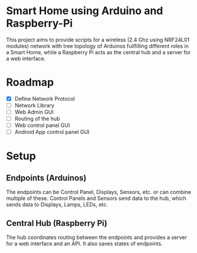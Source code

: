 # Smart Home using Arduino and Raspberry-Pi

This project aims to provide scripts for a wireless (2.4 Ghz using NRF24L01 modules) network with tree topology of Arduinos fullfilling different roles in a Smart Home, while a Raspberry Pi acts as the central hub and a server for a web interface.

# Roadmap

- [X] Define Network Protocol
- [ ] Network Library
- [ ] Web Admin GUI
- [ ] Routing of the hub
- [ ] Web control panel GUI
- [ ] Android App control panel GUI

# Setup

## Endpoints (Arduinos)

The endpoints can be Control Panel, Displays, Sensors, etc. or can combine multiple of these. Control Panels and Sensors send data to the hub, which sends data to Displays, Lamps, LEDs, etc.

## Central Hub (Raspberry Pi)

The hub coordinates routing between the endpoints and provides a server for a web interface and an API. It also saves states of endpoints.
